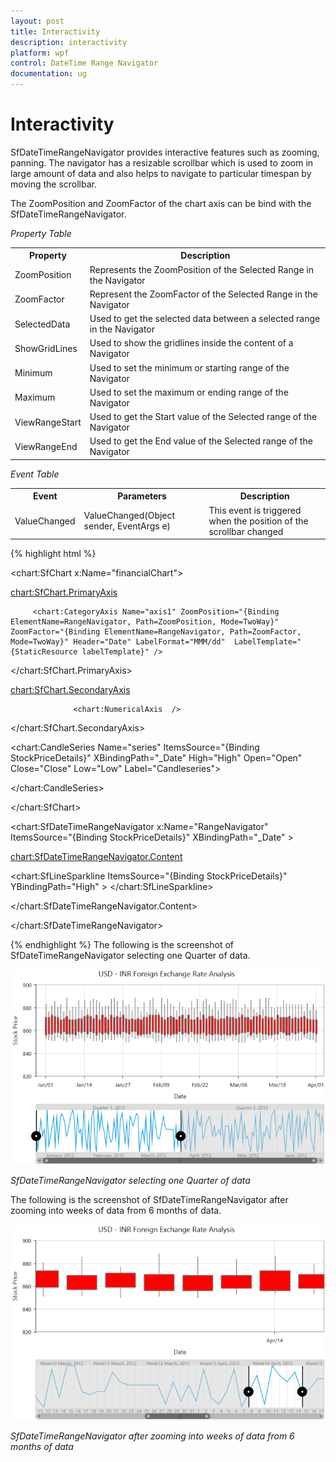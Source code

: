 ```yaml
---
layout: post
title: Interactivity
description: interactivity
platform: wpf
control: DateTime Range Navigator
documentation: ug
---
```


# Interactivity

SfDateTimeRangeNavigator provides interactive features such as zooming, panning. The navigator has a resizable scrollbar which is used to zoom in large amount of data and also helps to navigate to particular timespan by moving the scrollbar. 

The ZoomPosition and ZoomFactor of the chart axis can be bind with the SfDateTimeRangeNavigator.

_Property Table_

<table>
<tr>
<th>
Property</th><th>
Description</th></tr>
<tr>
<td>
ZoomPosition</td><td>
Represents the ZoomPosition of the Selected Range in the Navigator</td></tr>
<tr>
<td>
ZoomFactor</td><td>
Represent the ZoomFactor of the Selected Range in the Navigator</td></tr>
<tr>
<td>
SelectedData</td><td>
Used to get the selected data between a selected range in the Navigator</td></tr>
<tr>
<td>
ShowGridLines</td><td>
Used to show the gridlines inside the content of a Navigator</td></tr>
<tr>
<td>
Minimum</td><td>
Used to set the minimum or starting range of the Navigator</td></tr>
<tr>
<td>
Maximum</td><td>
Used to set the maximum or ending range of the Navigator</td></tr>
<tr>
<td>
ViewRangeStart</td><td>
Used to get the Start value of the Selected range of the Navigator</td></tr>
<tr>
<td>
ViewRangeEnd</td><td>
Used to get the End value of the Selected range of the Navigator</td></tr>
</table>


_Event Table_

<table>
<tr>
<th>
Event</th><th>
Parameters</th><th>
Description</th></tr>
<tr>
<td>
ValueChanged</td><td>
ValueChanged(Object sender, EventArgs e)</td><td>
This event is triggered when the position of the scrollbar changed</td></tr>
</table>

{% highlight html %}


<chart:SfChart x:Name="financialChart">            

  <chart:SfChart.PrimaryAxis>

         <chart:CategoryAxis Name="axis1" ZoomPosition="{Binding ElementName=RangeNavigator, Path=ZoomPosition, Mode=TwoWay}" ZoomFactor="{Binding ElementName=RangeNavigator, Path=ZoomFactor, Mode=TwoWay}" Header="Date" LabelFormat="MMM/dd"  LabelTemplate="{StaticResource labelTemplate}" />                

  </chart:SfChart.PrimaryAxis>            

  <chart:SfChart.SecondaryAxis>                

                  <chart:NumericalAxis  />  

 </chart:SfChart.SecondaryAxis>            

<chart:CandleSeries Name="series" ItemsSource="{Binding StockPriceDetails}" XBindingPath="_Date"  High="High" Open="Open" Close="Close" Low="Low"  Label="Candleseries">            

</chart:CandleSeries>        

</chart:SfChart>        



 <chart:SfDateTimeRangeNavigator x:Name="RangeNavigator" ItemsSource="{Binding StockPriceDetails}" XBindingPath="_Date" >                

<chart:SfDateTimeRangeNavigator.Content>                   

 <chart:SfLineSparkline ItemsSource="{Binding StockPriceDetails}"   YBindingPath="High" >                    </chart:SfLineSparkline>                

</chart:SfDateTimeRangeNavigator.Content>            

</chart:SfDateTimeRangeNavigator>


{% endhighlight  %}
The following is the screenshot of SfDateTimeRangeNavigator selecting one Quarter of data.

![C:/Users/ApoorvahR/Desktop/3.png](Interactivity_images/Interactivity_img1.png)



_SfDateTimeRangeNavigator selecting  one Quarter of data_

The following is the screenshot of SfDateTimeRangeNavigator after zooming into weeks of data from 6 months of data.



![C:/Users/ApoorvahR/Desktop/4.png](Interactivity_images/Interactivity_img2.png)



_SfDateTimeRangeNavigator after zooming into weeks of data from 6 months of data_

